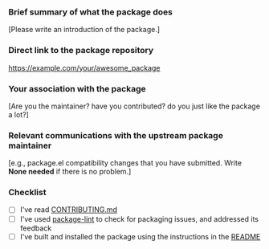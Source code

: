 ### Brief summary of what the package does

[Please write an introduction of the package.]

### Direct link to the package repository

https://example.com/your/awesome_package

### Your association with the package

[Are you the maintainer? have you contributed? do you just like the package a lot?]

### Relevant communications with the upstream package maintainer

[e.g., package.el compatibility changes that you have submitted. Write **None needed** if there is no problem.]

### Checklist

- [ ] I've read [CONTRIBUTING.md](https://github.com/melpa/melpa/blob/master/CONTRIBUTING.md)
- [ ] I've used [package-lint](https://github.com/purcell/package-lint) to check for packaging issues, and addressed its feedback
- [ ] I've built and installed the package using the instructions in the [README](https://github.com/melpa/melpa/blob/master/README.md)
